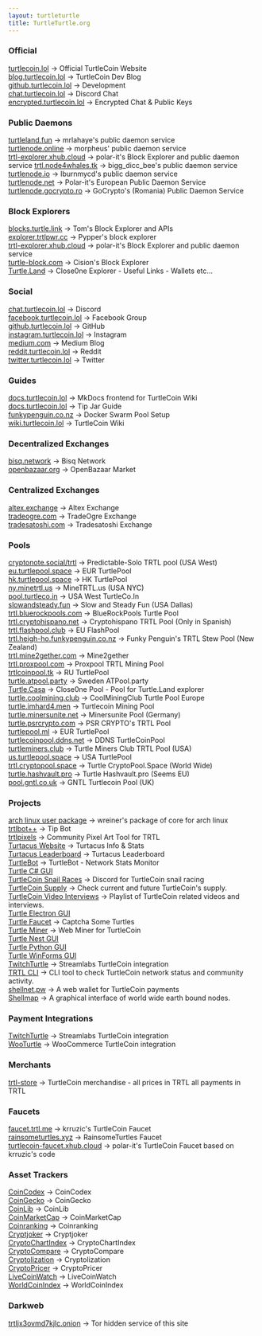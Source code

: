 ```yaml
---
layout: turtleturtle
title: TurtleTurtle.org
---
```

### Official
[turtlecoin.lol](http://turtlecoin.lol) → Official TurtleCoin Website  
[blog.turtlecoin.lol](https://blog.turtlecoin.lol) → TurtleCoin Dev Blog  
[github.turtlecoin.lol](https://github.com/turtlecoin) → Development  
[chat.turtlecoin.lol](http://chat.turtlecoin.lol) → Discord Chat  
[encrypted.turtlecoin.lol](https://keybase.io/turtlecoin) → Encrypted Chat & Public Keys  

### Public Daemons
[turtleland.fun](http://turtleland.fun) → mrlahaye's public daemon service  
[turtlenode.online](https://turtlenode.online) → morpheus' public daemon service  
[trtl-explorer.xhub.cloud](https://trtl-explorer.xhub.cloud) → polar-it's Block Explorer and public daemon service 
[trtl.node4whales.tk](https://trtl.node4whales.tk) → bigg_dicc_bee's public daemon service
[turtlenode.io](http://turtlenode.io) → Iburnmycd's public daemon service  
[turtlenode.net](https://turtlenode.net) → Polar-it's European Public Daemon Service  
[turtlenode.gocrypto.ro](https://turtlenode.gocrypto.ro) → GoCrypto's (Romania) Public Daemon Service  


### Block Explorers
[blocks.turtle.link](https://blocks.turtle.link) → Tom's Block Explorer and APIs  
[explorer.trtlpwr.cc](https://explorer.trtlpwr.cc) → Pypper's block explorer  
[trtl-explorer.xhub.cloud](https://trtl-explorer.xhub.cloud) → polar-it's Block Explorer and public daemon service  
[turtle-block.com](https://turtle-block.com) → Cision's Block Explorer  
[Turtle.Land](https://turtle.land/) → Close0ne Explorer - Useful Links - Wallets etc...  
### Social
[chat.turtlecoin.lol](http://chat.turtlecoin.lol) → Discord  
[facebook.turtlecoin.lol](https://www.facebook.com/groups/204815433401566/) → Facebook Group  
[github.turtlecoin.lol](https://github.com/turtlecoin) → GitHub  
[instagram.turtlecoin.lol](https://www.instagram.com/_turtlecoin/) → Instagram  
[medium.com](https://medium.com/@turtlecoin) → Medium Blog  
[reddit.turtlecoin.lol](https://trtl.reddit.com) → Reddit  
[twitter.turtlecoin.lol](https://twitter.com/_turtlecoin) → Twitter  

### Guides
[docs.turtlecoin.lol](https://docs.turtlecoin.lol) → MkDocs frontend for TurtleCoin Wiki  
[docs.turtlecoin.lol](https://docs.turtlecoin.lol/guides/using-trtlbot-plus-plus/) → Tip Jar Guide  
[funkypenguin.co.nz](https://geek-cookbook.funkypenguin.co.nz/recipies/turtle-pool/) → Docker Swarm Pool Setup  
[wiki.turtlecoin.lol](https://github.com/turtlecoin/turtlecoin/wikis) → TurtleCoin Wiki  


### Decentralized Exchanges
[bisq.network](https://bisq.network) → Bisq Network  
[openbazaar.org](https://openbazaar.org) → OpenBazaar Market   

### Centralized Exchanges  
[altex.exchange](https://altex.exchange/markets&pair=BTC_TRTL) → Altex Exchange  
[tradeogre.com](https://tradeogre.com) → TradeOgre Exchange   
[tradesatoshi.com](https://tradesatoshi.com/Exchange/?market=TRTL_BTC) → Tradesatoshi Exchange   

### Pools
[cryptonote.social/trtl](https://cryptonote.social/trtl) → Predictable-Solo TRTL pool (USA West)  
[eu.turtlepool.space](http://eu.turtlepool.space/) → EUR TurtlePool  
[hk.turtlepool.space](http://hk.turtlepool.space/) → HK TurtlePool  
[ny.minetrtl.us](http://ny.minetrtl.us) → MineTRTL.us (USA NYC)  
[pool.turtleco.in](http://pool.turtleco.in/) → USA West TurtleCo.In  
[slowandsteady.fun](http://slowandsteady.fun) → Slow and Steady Fun (USA Dallas)  
[trtl.bluerockpools.com](https://trtl.bluerockpools.net/) → BlueRockPools Turtle Pool  
[trtl.cryptohispano.net](https://trtl.cryptohispano.net) → Cryptohispano TRTL Pool (Only in Spanish)  
[trtl.flashpool.club](https://trtl.flashpool.club/) → EU FlashPool  
[trtl.heigh-ho.funkypenguin.co.nz](https://trtl.heigh-ho.funkypenguin.co.nz) → Funky Penguin's TRTL Stew Pool (New Zealand)  
[trtl.mine2gether.com](http://trtl.mine2gether.com/) → Mine2gether  
[trtl.proxpool.com](http://trtl.proxpool.com/) → Proxpool TRTL Mining Pool  
[trtlcoinpool.tk](http://trtlcoinpool.tk/) → RU TurtlePool  
[turtle.atpool.party](http://turtle.atpool.party/) → Sweden ATPool.party  
[Turtle.Casa](https://turtle.casa/) → Close0ne Pool - Pool for Turtle.Land explorer  
[turtle.coolmining.club](https://turtle.coolmining.club) → CoolMiningClub Turtle Pool Europe  
[turtle.imhard4.men](http://turtle.imhard4.men/) → Turtlecoin Mining Pool  
[turtle.minersunite.net](https://turtle.minersunite.net) → Minersunite Pool (Germany)  
[turtle.psrcrypto.com](http://turtle.psrcrypto.com) → PSR CRYPTO's TRTL Pool  
[turtlepool.ml](http://turtlepool.ml) → EUR TurtlePool  
[turtlecoinpool.ddns.net](http://turtlecoinpool.ddns.net/) → DDNS TurtleCoinPool  
[turtleminers.club](http://turtleminers.club) → Turtle Miners Club TRTL Pool (USA)  
[us.turtlepool.space](http://us.turtlepool.space/) → USA TurtlePool  
[trtl.cryptopool.space](https://trtl.cryptopool.space/) → Turtle CryptoPool.Space (World Wide)  
[turtle.hashvault.pro](https://turtle.hashvault.pro/en/) → Turtle Hashvault.pro (Seems EU)  
[pool.gntl.co.uk](https://trtl.pool.gntl.co.uk/#/dashboard) → GNTL Turtlecoin Pool (UK)  

### Projects  
[arch linux user package](https://aur.archlinux.org/packages/turtlecoin-git/) → wreiner's package of core for arch linux  
[trtlbot++](https://github.com/krruzic/trtlbotplusplus) → Tip Bot  
[trtlpixels](http://www.trtlpixels.com) → Community Pixel Art Tool for TRTL  
[Turtacus Website](http://turtacus.com/) → Turtacus Info & Stats  
[Turtacus Leaderboard](http://turtacus.com/leaderboard) → Turtacus Leaderboard  
[TurtleBot](https://github.com/CaptainMeatloaf/TurtleBot) → TurtleBot - Network Stats Monitor  
[Turtle C# GUI](https://github.com/turtlecoin/turtle-wallet-csharp)  
[TurtleCoin Snail Races](https://discord.gg/xUyS7Xm) → Discord for TurtleCoin snail racing  
[TurtleCoin Supply](http://turtlecoin.supply) → Check current and future TurtleCoin's supply.  
[TurtleCoin Video Interviews](https://turtlecoin.github.io/video/) → Playlist of TurtleCoin related videos and interviews.  
[Turtle Electron GUI](https://github.com/turtlecoin/turtle-wallet-electron)  
[Turtle Faucet](https://faucet.trtl.me) → Captcha Some Turtles  
[Turtle Miner](http://turtleminer.com/) → Web Miner for TurtleCoin  
[Turtle Nest GUI](https://github.com/turtlecoin/turtle-wallet-go)  
[Turtle Python GUI](https://github.com/turtlecoin/turtle-wallet-python)  
[Turtle WinForms GUI](https://github.com/turtlecoin/turtle-wallet-winforms)  
[TwitchTurtle](https://twitchturtle.com) → Streamlabs TurtleCoin integration  
[TRTL CLI](https://github.com/turtlecoin/turtle-network-cli) → CLI tool to check TurtleCoin network status and community activity.  
[shellnet.pw](https://shellnet.pw) → A web wallet for TurtleCoin payments  
[Shellmap](https://shellmap.mine2gether.com/) → A graphical interface of world wide earth bound nodes.  

### Payment Integrations
[TwitchTurtle](https://twitchturtle.com) → Streamlabs TurtleCoin integration  
[WooTurtle](https://github.com/turtlecoin/woo-turtle) → WooCommerce TurtleCoin integration  

### Merchants
[trtl-store](https://trtl-store.com) → TurtleCoin merchandise - all prices in TRTL all payments in TRTL  

### Faucets
[faucet.trtl.me](https://faucet.trtl.me) → krruzic's TurtleCoin Faucet  
[rainsometurtles.xyz](https://rainsometurtles.xyz/) → RainsomeTurtles Faucet  
[turtlecoin-faucet.xhub.cloud](http://turtlecoin-faucet.xhub.cloud) → polar-it's TurtleCoin Faucet based on krruzic's code  

### Asset Trackers
[CoinCodex](https://coincodex.com/crypto/turtlecoin/) → CoinCodex  
[CoinGecko](https://www.coingecko.com/en/coins/turtlecoin) → CoinGecko  
[CoinLib](https://coinlib.io/coin/TRTL/TurtleCoin) → CoinLib  
[CoinMarketCap](https://coinmarketcap.com/currencies/turtlecoin/) → CoinMarketCap  
[Coinranking](https://coinranking.com/coin/turtlecoin-trtl) → Coinranking  
[Cryptjoker](https://cryptjoker.com/trtl/) → Cryptjoker  
[CryptoChartIndex](https://cryptochartindex.com/currency/turtlecoin) → CryptoChartIndex  
[CryptoCompare](https://www.cryptocompare.com/coins/trtl/overview/BTC) → CryptoCompare  
[Cryptolization](https://cryptolization.com/turtlecoin) → Cryptolization  
[CryptoPricer](https://cryptopricer.net/currency/turtlecoin) → CryptoPricer  
[LiveCoinWatch](https://www.livecoinwatch.com/price/TurtleCoin-TRTL) → LiveCoinWatch  
[WorldCoinIndex](https://www.worldcoinindex.com/coin/turtlecoin) → WorldCoinIndex  

### Darkweb
[trtljx3ovmd7kjlc.onion](http://trtljx3ovmd7kjlc.onion/) → Tor hidden service of this site  
